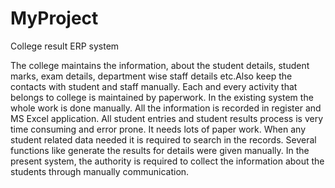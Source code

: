 # MyProject
College result ERP system

The college maintains the information, about the student details, student marks, exam details, department wise staff details etc.Also keep the contacts with student and staff manually. Each and every activity that belongs to college is maintained by paperwork.
In the existing system the whole work is done manually. All the information is recorded in register and MS Excel application. All student entries and student results process is very time consuming and error prone. It needs lots of paper work. When any student related data needed it is required to search in the records. Several functions like generate the results for details were given manually.
In the present system, the authority is required to collect the information about the students through manually communication.

